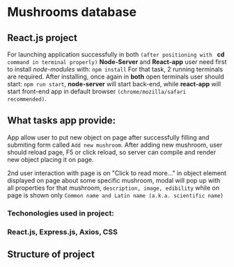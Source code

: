 # Mushrooms database
## React.js project

For launching application successfully in both ``(after positioning with ``     	<b>cd</b>  `` command in terminal properly)`` **Node-Server** and **React-app** user need first to install *node-modules* with:
``npm install`` 
For that task, 2 running terminals are required.
After installing, once again in **both** open terminals user should start:
``npm run start``,
**node-server** will start back-end, while **react-app** will start front-end app in default browser ``(chrome/mozilla/safari recommended)``.

## What tasks app provide:
App allow user to put new object on page after successfully filling and submiting form called ``Add new mushroom``. After adding new mushroom, user should reload page, F5 or click reload, so server can compile and render new object placing it on page.

2nd user interaction with page is on "Click to read more..." in object element displayed on page about some specific mushroom, modal will pop up with all properties for that mushroom, ``description, image, edibility`` while on page is shown only ``Common name and Latin name (a.k.a. scientific name)``
### Techonologies used in project:
<h3>React.js, Express.js, Axios, CSS</h3>

## Structure of project